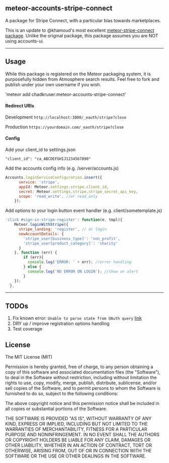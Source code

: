 meteor-accounts-stripe-connect
-----

A package for Stripe Connect, with a particular bias towards marketplaces.

This is an update to @khamoud's most excellent [meteor-stripe-connect package](https://github.com/khamoud/meteor-accounts-stripe). Unlike the original package, this package assumes you are NOT using accounts-ui.

* * *
## Usage

While this package is registered on the Meteor packaging system, it is purposefully hidden from Atmosphere search results. Feel free to fork and publish under your own username if you wish.

'meteor add chadkruser:meteor-accounts-stripe-connect'

#### Redirect URIs
Development
`http://localhost:3000/_oauth/stripe?close`

Production
`https://yourdomain.com/_oauth/stripe?close`

#### Config
Add your client_id to settings.json
```
"client_id": "ca_ABCDEFGHIJ1234567890"
```

Add the accounts config info (e.g. /server/accounts.js)
```javascript
Accounts.loginServiceConfiguration.insert({
      service: 'stripe',
      appId: Meteor.settings.stripe.client_id,
      secret: Meteor.settings.stripe.stripe_secret_api_key,
      scope: 'read_write', //or read_only
    });
```
Add options to your login button event handler (e.g. client/sometemplate.js)
```javascript
'click #sign-in-stripe-register': function(e, tmpl){
    Meteor.loginWithStripe({
      stripe_landing: 'register', // or login
      newAccountDetails: {
        'stripe_user[business_type]': 'non_profit',
        'stripe_user[product_category]': 'charity'
      }
    }, function (err) {
        if (err){
          console.log('ERROR: ' + err); //error handling
        } else {
          console.log('NO ERROR ON LOGIN'); //show an alert
        }
    });
  },
```
* * *

## TODOs
1. Fix known error: `Unable to parse state from OAuth query` [link](https://github.com/PauliBuccini/meteor-accounts-linkedin/issues/4)
2. DRY up / improve registration options handling
3. Test coverage


## License

The MIT License (MIT)

Permission is hereby granted, free of charge, to any person obtaining a copy
of this software and associated documentation files (the "Software"), to deal
in the Software without restriction, including without limitation the rights
to use, copy, modify, merge, publish, distribute, sublicense, and/or sell
copies of the Software, and to permit persons to whom the Software is
furnished to do so, subject to the following conditions:

The above copyright notice and this permission notice shall be included in all
copies or substantial portions of the Software.

THE SOFTWARE IS PROVIDED "AS IS", WITHOUT WARRANTY OF ANY KIND, EXPRESS OR
IMPLIED, INCLUDING BUT NOT LIMITED TO THE WARRANTIES OF MERCHANTABILITY,
FITNESS FOR A PARTICULAR PURPOSE AND NONINFRINGEMENT. IN NO EVENT SHALL THE
AUTHORS OR COPYRIGHT HOLDERS BE LIABLE FOR ANY CLAIM, DAMAGES OR OTHER
LIABILITY, WHETHER IN AN ACTION OF CONTRACT, TORT OR OTHERWISE, ARISING FROM,
OUT OF OR IN CONNECTION WITH THE SOFTWARE OR THE USE OR OTHER DEALINGS IN THE
SOFTWARE.
